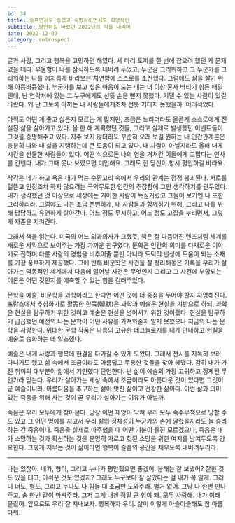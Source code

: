 ```yaml
---
id: 34
title: 슬프면서도 즐겁고 숙명적이면서도 희망적인
subtitle: 평안하길 바랐던 2022년의 막을 내리며
date: 2022-12-09
category: retrospect
---
```


글과 사랑, 그리고 행복을 고민하던 해였다. 세 마리 토끼를 한 번에 잡으려 했던 게 문제였을 테다. 우울함이 나를 잠식하도록 내버려 두었고, 누군갈 그리워하고 그 누군가를 그리워하는 나를 애처롭게 바라보는 처연함에 스스로를 소진했다. 그럼에도 삶을 살기 위해 아등바등했다. 누군가를 보고 싶은 마음이 드는 때는 더 이상 혼자 버티기 힘든 때일 텐데, 난 연락처에 있는 그 누구에게도 선뜻 손을 뻗지 못했다. 기댈 수 있는 사람이 있길 바랐다. 왜 난 그토록 아끼는 내 사람들에게조차 선뜻 기대지 못했을까. 어리석었다.

아직도 어떤 게 좋고 싫은지 모르는 게 많지만, 조금은 느리더라도 올곧게 스스로에게 진실된 삶을 살아가고 있다. 올 한 해 계획했던 것들, 그리고 실제로 발생했던 이벤트들이 그것을 증명해주고 있다. 자주 보지 않더라도 꾸준히 오래 보길 원하는 내 인간관계론은 충분히 나와 내 삶을 지탱하는데 큰 도움이 되고 있다. 내 사람이 아닐지라도 올해 내게 시간을 선물한 사람들이 있다. 어떤 식으로든 나의 연을 거쳐간 이들에게 고맙다는 인사를 건넨다. 내가 그때 못나 보였으면 미안해요. 그래도 전 당신이 항시 평안하길 바라요.

착각은 네가 하고 욕은 내가 먹는 순환고리 속에서 우리의 관계는 점점 붕괴된다. 서로를 헐뜯고 인정조차 하지 않으려는 극악무도한 인간의 추잡함에 그만 생각하기를 관두었다. 내가 생각했던 것 이상으로 세상에는 기이한 사람이 득실거렸고 그들이 보기엔 나 또한 그러하리라. 그럼에도 나는 조금 뻔뻔하게, 내 사람들과 함께하기 위해, 그리고 나를 위해 담담하고 유연하게 살아간다. 어느 정도 무시하고, 어느 정도 고집을 부리면서, 그렇게 자존을 지켜간다.

그래서 책을 읽는다. 미국의 어느 외과의사가 그랬듯, 책은 잘 다듬어진 렌즈처럼 세계를 새로운 사막으로 보여주는 가장 가까운 친구였다. 문학은 인간의 의미를 다채로운 이야기로 전하며 다른 사람의 경험을 비추어줄 뿐만 아니라 도덕적 반성에 도움이 되는 소재를 가장 풍부하게 제공했다. 그에 반해 비문학은 사건을 잘 정리해놓은 기록을 우리가 살아가는 역동적인 세계에서 다음에 일어날 사건은 무엇인지 그리고 그 사건에 부합되는 이론은 어떤 것인지를 예측할 수 있는 힘을 길러주었다.

문학을 예술, 비문학을 과학이라고 한다면 어떤 것에 더 중점을 두어야 할지 자명해진다. 프랑스에서 추상화가로 활동한 한묵(韓默)은 과학과 예술은 현실을 기반으로 하되, 과학은 현실을 탐구하기 위한 것이고 예술은 현실을 넘어서기 위한 것이랬다. 현실을 탐구하기 급급했던 예전의 나는 문학이 어떤 사유를 가져와줄지 알지 못했으나 지금의 나는 문학을 사랑한다. 위대한 문학 작품은 나름의 고유한 테크놀로지를 내게 안내하고 현실을 예술로 승화하는 데 일조했다.

예술은 내게 사랑과 행복에 한걸음 다가갈 수 있게 도왔다. 그래서 전시를 지독히 보러 다니기도 했고 삶 속에서 조금이라도 아름답고 무용한 것들을 찾아 헤맸다. 감히 내가 가진 취미의 대부분이 앎에서 기인했다 단언한다. 난 삶이 예술의 가장 고귀하고 정제된 무언가라 믿는다. 우리가 살아가는 세상 속에서 조금이라도 아름다운 것이 있다면 그것이 곧 예술이니라. 아름다움을 추구하는 삶이 멋진 삶이고 건강한 삶이다. 이런 삶과 의미 있는 죽음을 위해 사는 것이 곧 우리가 살아가는 이유가 아닐까.

죽음은 우리 모두에게 찾아온다. 당장 어떤 재앙이 닥쳐 우리 모두 속수무책으로 당할 수도 있고 그 어떤 멍에를 지고서 우리 삶의 정체성이 누군가의 손에 달렸을지라도 늘 승리하는 건 죽음이다. 죽음을 실제로 마주했을 때 어떤 기분이 들진 모르겠으나, 죽음은 내가 소망하는 것과 확신하는 것을 분명히 가르고 헛된 소망을 위한 여지를 남겨두도록 강요한다. 그렇게 저무는 것이 삶이라면 행복이 슬픔의 공간을 채우도록 내버려두리라.

---

나는 있잖아. 네가, 형이, 그리고 누나가 평안했으면 좋겠어. 올해는 잘 보냈어? 잘한 것도 있을 테고, 아쉬운 것도 있겠지? 그래도 누구보다 잘 살았다는 걸 내가 꼭 알게. 그러니 너도, 형도, 그리고 누나도 나 힘들 때 조금만 도와주라. 별거 없어. 그냥 나 한번 만나주고, 술 한번 같이 마셔주라. 그저 그게 내겐 정말 큰 힘이 돼. 모두 사랑해. 내가 여태 몰랐어. 앞으로도 우리 잘 지내보자. 행복하자 우리. 삶이 이렇게 아슬아슬해도 참 아름다워.
